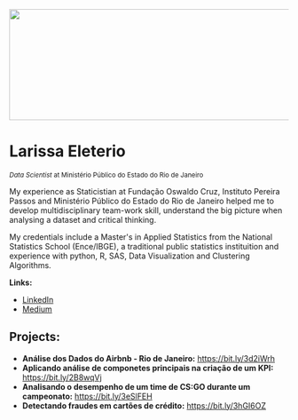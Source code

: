 <img src="https://github.com/carlosfab/template_portfolio/blob/master/banner.png" data-canonical-src="https://github.com/carlosfab/template_portfolio/blob/master/banner.png" width="800" height="200" />

# Larissa Eleterio
<sub>*Data Scientist* at Ministério Público do Estado do Rio de Janeiro</sub>

My experience as Staticistian at Fundação Oswaldo Cruz, Instituto Pereira Passos and Ministério Público do Estado do Rio de Janeiro helped me to develop multidisciplinary team-work skill, understand the big picture when analysing a dataset and critical thinking.

My credentials include a Master's in Applied Statistics from the National Statistics School (Ence/IBGE), a traditional public statistics instituition and experience with python, R, SAS, Data Visualization and Clustering Algorithms.

**Links:**
* [LinkedIn](https://www.linkedin.com/in/larissaeleterio)
* [Medium](https://www.medium.com/@larissa.eleterio)

## Projects:

* **Análise dos Dados do Airbnb - Rio de Janeiro:** https://bit.ly/3d2iWrh
* **Aplicando análise de componetes principais na criação de um KPI:** https://bit.ly/2B8wqVj
* **Analisando o desempenho de um time de CS:GO durante um campeonato:** https://bit.ly/3eSlFEH
* **Detectando fraudes em cartões de crédito:** https://bit.ly/3hGI6OZ
